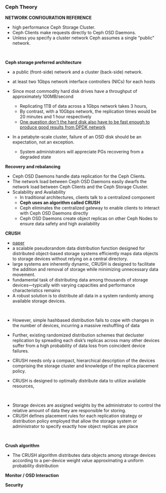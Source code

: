 ### Ceph Theory

**NETWORK CONFIGURATION REFERENCE**
- high performance Ceph Storage Cluster.
- Ceph Clients make requests directly to Ceph OSD Daemons.
- Unless you specify a cluster network Ceph assumes a single “public” network.

<br>

**Ceph storage preferred architecture**
- a public (front-side) network and a cluster (back-side) network.
- at least two 1Gbps network interface controllers (NICs) for each hosts
- Since most commodity hard disk drives have a throughput of approximately 100MB/second
    - Replicating 1TB of data across a 1Gbps network takes 3 hours,
    - By contrast, with a 10Gbps network, the replication times would be 20 minutes and 1 hour respectively
    - [One question don't the hard disk also have to be fast enough to produce good results from DPDK network]()

- In a petabyte-scale cluster, failure of an OSD disk should be an expectation, not an exception.
  - System administrators will appreciate PGs recovering from a degraded state



**Recovery and rebalancing**
- Ceph OSD Daemons handle data replication for the Ceph Clients.
- The network load between Ceph OSD Daemons easily dwarfs the network load between  Ceph Clients and the Ceph Storage Cluster.
- Scalability and Availability
  - In traditional architectures, clients talk to a centralized component
  - **Ceph uses an algorithm called CRUSH**
  - Ceph eliminates the centralized gateway to enable clients to interact with Ceph OSD Daemons directly
  - Ceph OSD Daemons create object replicas on other Ceph Nodes to ensure data safety and high availability


**CRUSH**
  - [paper](https://ceph.com/wp-content/uploads/2016/08/weil-crush-sc06.pdf)
  - a scalable pseudorandom data distribution function designed for distributed object-based storage systems efficiently maps data objects to storage devices without relying on a central directory.
  - large systems are inherently dynamic, CRUSH is designed to facilitate the addition and removal of storage while minimizing unnecessary data movement.
  - fundamental task of distributing data among thousands of storage devices—typically with varying capacities and performance characteristics remains
  - A robust solution is to distribute all data in a system randomly among available storage devices.


  <br>

  - However, simple hashbased distribution fails to cope with changes in the number of devices, incurring a massive reshuffling of data
  - Further, existing randomized distribution schemes that decluster replication by spreading each disk’s replicas across many other devices suffer from a high probability of data loss from coincident device failures.


  - CRUSH needs only a compact, hierarchical description of the devices comprising the storage cluster and knowledge of the replica placement policy.

  - CRUSH is designed to optimally distribute data to utilize available resources,

  <br>

  - Storage devices are assigned weights by the administrator to control the relative amount of data they are responsible for storing.
  - CRUSH defines placement rules for each replication strategy or distribution policy employed that allow the storage system or administrator to specify exactly how object replicas are place

  

<br>

**Crush algorithm**
- The CRUSH algorithm distributes data objects among storage devices according to a per-device weight value approximating
a uniform probability distribution





**Monitor / OSD Interaction**



**Security**
